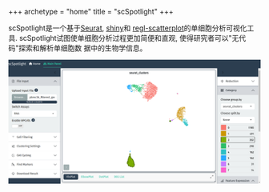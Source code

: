 +++
archetype = "home"
title = "scSpotlight"
+++

scSpotlight是一个基于[Seurat](https://satijalab.org/seurat/), [shiny](https://www.rstudio.com/products/shiny/)和
[regl-scatterplot](https://github.com/flekschas/regl-scatterplot)的单细胞分析可视化工具. 
scSpotlight试图使单细胞分析过程更加简便和直观, 使得研究者可以"无代码"探索和解析单细胞数
据中的生物学信息。

![](https://raw.githubusercontent.com/obenno/scSpotlight/main/vignettes/articles/images/scSpotlight_landingFigure.png)
